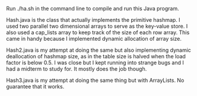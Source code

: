 Run ./ha.sh in the command line to compile and run this Java program.

Hash.java is the class that actually implements the primitive hashmap.
I used two parallel two dimensional arrays to serve as the key-value store.
I also used a cap_lists array to keep track of the size of each row array.
This came in handy because I implemented dynamic allocation of array size.

Hash2.java is my attempt at doing the same but also implementing dynamic
deallocation of hashmap size, as in the table size is halved when the load
factor is below 0.5. I was close but I kept running into strange bugs
and I had a midterm to study for. It mostly does the job though.

Hash3.java is my attempt at doing the same thing but with ArrayLists.
No guarantee that it works.
